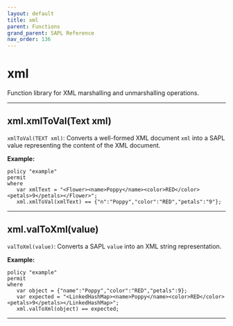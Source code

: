 ```yaml
---
layout: default
title: xml
parent: Functions
grand_parent: SAPL Reference
nav_order: 136
---
```

# xml

Function library for XML marshalling and unmarshalling operations.



---

## xml.xmlToVal(Text xml)

```xmlToVal(TEXT xml)```: Converts a well-formed XML document ```xml``` into a SAPL
value representing the content of the XML document.

**Example:**
```sapl
policy "example"
permit
where
   var xmlText = "<Flower><name>Poppy</name><color>RED</color><petals>9</petals></Flower>";
   xml.xmlToVal(xmlText) == {"n":"Poppy","color":"RED","petals":"9"};
```


---

## xml.valToXml(value)

```valToXml(value)```: Converts a SAPL ```value``` into an XML string representation.

**Example:**
```sapl
policy "example"
permit
where
   var object = {"name":"Poppy","color":"RED","petals":9};
   var expected = "<LinkedHashMap><name>Poppy</name><color>RED</color><petals>9</petals></LinkedHashMap>";
   xml.valToXml(object) == expected;
```


---

